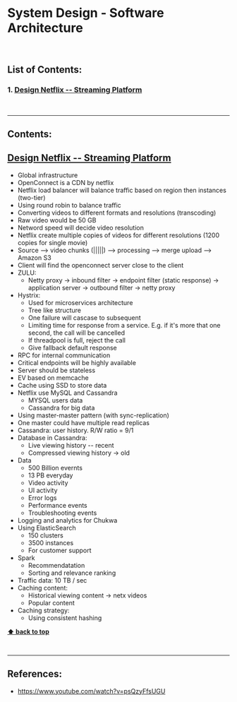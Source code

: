 # System Design - Software Architecture

</br>

## List of Contents:

### 1. [Design Netflix -- Streaming Platform](#content-1)

</br>

---

## Contents:
## [Design Netflix -- Streaming Platform](https://www.youtube.com/watch?v=psQzyFfsUGU) <span id="content-1"></span>

- Global infrastructure
- OpenConnect is a CDN by netflix
- Netflix load balancer will balance traffic based on region then instances (two-tier)
- Using round robin to balance traffic
- Converting videos to different formats and resolutions (transcoding)
- Raw video would be 50 GB
- Netword speed will decide video resolution
- Netflix create multiple copies of videos for different resolutions (1200 copies for single movie)
- Source --> video chunks (|||||) --> processing --> merge upload --> Amazon S3
- Client will find the openconnect server close to the client
- ZULU:
  - Netty proxy -> inbound filter -> endpoint filter (static response) -> application server -> outbound filter -> netty proxy
- Hystrix:
  - Used for microservices architecture
  - Tree like structure
  - One failure will cascase to subsequent 
  - Limiting time for response from a service. E.g. if it's more that one second, the call will be cancelled
  - If threadpool is full, reject the call
  - Give fallback default response
- RPC for internal communication
- Critical endpoints will be highly available
- Server should be stateless
- EV based on memcache
- Cache using SSD to store data
- Netflix use MySQL and Cassandra
  - MYSQL users data
  - Cassandra for big data
- Using master-master pattern (with sync-replication)
- One master could have multiple read replicas
- Cassandra: user history. R/W ratio = 9/1
- Database in Cassandra:
  - Live viewing history -- recent
  - Compressed viewing history -> old
- Data
  - 500 Billion evernts
  - 13 PB everyday
  - Video activity
  - UI activity
  - Error logs
  - Performance events
  - Troubleshooting events
- Logging and analytics for Chukwa
- Using ElasticSearch
  - 150 clusters
  - 3500 instances
  - For customer support
- Spark
  - Recommendatation
  - Sorting and relevance ranking
- Traffic data: 10 TB / sec
- Caching content:
  - Historical viewing content -> netx videos
  - Popular content
- Caching strategy:
  - Using consistent hashing

**[⬆ back to top](#list-of-contents)**

</br>

---

## References:

- https://www.youtube.com/watch?v=psQzyFfsUGU